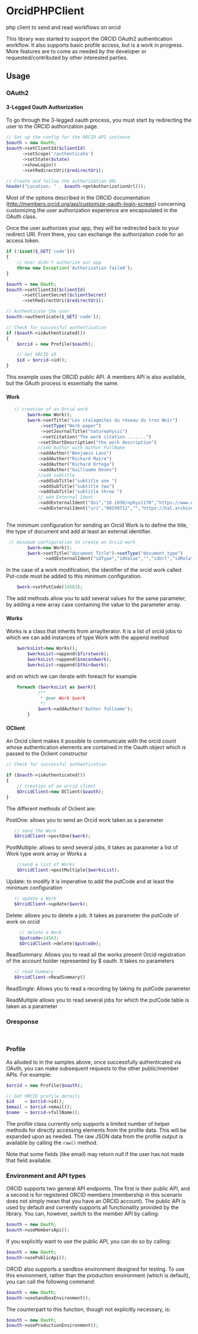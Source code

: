 # OrcidPHPClient
php client to send and read workflows on orcid

This library was started to support the ORCID OAuth2 authentication workflow. It also supports basic profile access, but is a work in progress. More features are to come as needed by the developer or requested/contributed by other interested parties.

## Usage

### OAuth2

#### 3-Legged Oauth Authorization

To go through the 3-legged oauth process, you must start by redirecting the user to the ORCID authorization page.

```php
// Set up the config for the ORCID API instance
$oauth = new Oauth;
$oauth->setClientId($clientId)
      ->setScope('/authenticate')
      ->setState($state)
      ->showLogin()
      ->setRedirectUri($redirectUri);

// Create and follow the authorization URL
header("Location: " . $oauth->getAuthorizationUrl());
```

Most of the options described in the ORCID documentation (http://members.orcid.org/api/customize-oauth-login-screen) concerning customizing the user authorization experience are encapsulated in the OAuth class.

Once the user authorizes your app, they will be redirected back to your redirect URI. From there, you can exchange the authorization code for an access token.

```php
if (!isset($_GET['code']))
{
	// User didn't authorize our app
	throw new Exception('Authorization failed');
}

$oauth = new Oauth;
$oauth->setClientId($clientId)
      ->setClientSecret($clientSecret)
      ->setRedirectUri($redirectUri);

// Authenticate the user
$oauth->authenticate($_GET['code']);

// Check for successful authentication
if ($oauth->isAuthenticated())
{
	$orcid = new Profile($oauth);

	// Get ORCID iD
	$id = $orcid->id();
}
```

This example uses the ORCID public API. A members API is also available, but the OAuth process is essentially the same.
#### Work
```php
   // creation of an Orcid work
        $work=new Work();
        $work->setTitle("Les stalagmites du réseau du trou Noir")
             ->setType("Work-paper")
             ->setJournalTitle("naturephysic")
             ->setCitation("The work citation........")
            ->setShortDescription("the work description") 
            //add Author with Author FullName 
            ->addAuthor("Benjamin Lans")
            ->addAuthor("Richard Maire")
            ->addAuthor("Richard Ortega")
            ->addAuthor("Guillaume Devès")
            //add subtitle
            ->addSubTitle("subtitle one ")
            ->addSubTitle("subtitle two")
            ->addSubTitle("subtitle three ")
            // add External Ident 
            ->addExternalIdent("doi","10.1038/nphys1170","https://www.nature.com/articles/nphys1170","self")
            ->addExternalIdent("uri","00199711","","https://hal.archives-ouvertes.fr/hal-00199711");
  
```
The minimum configuration for sending an Orcid Work is to define the title, the type of document and add at least an external identifier.
```php
 // minimum configuration to create an Orcid work
        $work=new Work();
        $work->setTitle("document Title")->setType("document type")
              ->addExternalIdent("idType","idValue","","idUrl","idRelatiob");  
```
In the case of a work modification, the identifier of the orcid work called Put-code must be added to this minimum configuration.
```php
    $work->setPutCode(14563); 
```
The add methods allow you to add several values ​​for the same parameter, by adding a new array case containing the value to the parameter array.
#### Works
Works is a class that inherits from arrayIterator. It is a list of orcid jobs to which we can add instances of type Work with the append method 
```php
    $worksList=new Works();
        $worksList->append($firstwork);
        $worksList->append($secondwork);
        $worksList->append($thirdwork);
```
and on which we can iterate with foreach for example
```php
    foreach ($worksList as $work){
            /**
             * @var Work $work
             */
            $work->addAuthor("Author fullname"); 
        }
```

#### OClient 

An Orcid client makes it possible to communicate with the orcid count whose authentication elements are contained in the Oauth object which is passed to the Oclient constructor 
 
```php
// Check for successful authentication

if ($oauth->isAuthenticated())
{
    // creation of an orcid client
	$OrcidClient=new OClient($oauth);
}
```

The different methods of Oclient are:

PostOne: allows you to send an Orcid work taken as a parameter
  ```php 
     // send the Work
     $OrcidClient->postOne($work); 
```
PostMultiple: allows to send several jobs, it takes as parameter a list of Work type work array or Works a 
 ```php 
     //send a list of Works
     $OrcidClient->postMultiple($worksList); 
```
Update: to modify it is imperative to add the putCode and at least the minimum configuration
  ```php 
     // update a Work
     $OrcidClient->update($work); 
```
Delete: allows you to delete a job. It takes as parameter the putCode of work on orcid

```php 
     // delete a Work
     $putcode=14563; 
     $OrcidClient->delete($putcode); 
```

ReadSummary: Allows you to read all the works present Orcid registration of the account holder represented by $ oauth. It takes no parameters
  ```php 
     // read Summary
     $OrcidClient->ReadSummary()
```
ReadSingle: Allows you to read a recording by taking its putCode parameter

ReadMultiple allows you to read several jobs for which the putCode table is taken as a parameter

### Oresponse
  ```php 
    
```

### Profile

As alluded to in the samples above, once successfully authenticated via OAuth, you can make subsequent requests to the other public/member APIs. For example:

```php
$orcid = new Profile($oauth);

// Get ORCID profile details
$id    = $orcid->id();
$email = $orcid->email();
$name  = $orcid->fullName();
```

The profile class currently only supports a limited number of helper methods for directly accessing elements from the profile data. This will be expanded upon as needed. The raw JSON data from the profile output is available by calling the `raw()` method.

Note that some fields (like email) may return null if the user has not made that field available.

### Environment and API types

ORCID supports two general API endpoints.  The first is their public API, and a second is for registered ORCID members (membership in this scenario does not simply mean that you have an ORCID account).  The public API is used by default and currently supports all functionality provided by the library.  You can, however, switch to the member API by calling:

```php
$oauth = new Oauth;
$oauth->useMembersApi();
```

If you explicitly want to use the public API, you can do so by calling:

```php
$oauth = new Oauth;
$oauth->usePublicApi();
```

ORCID also supports a sandbox environment designed for testing.  To use this environment, rather than the production environment (which is default), you can call the following command:

```php
$oauth = new Oauth;
$oauth->useSandboxEnvironment();
```

The counterpart to this function, though not explicitly necessary, is:

```php
$oauth = new Oauth;
$oauth->useProductionEnvironment();
```

